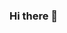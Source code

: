 ### Hi there 👋

<!--
**foxUK2007/foxUK2007** is a ✨ _special_ ✨ repository because its `README.md` (this file) appears on your GitHub profile.

Project data:
- 🔭 The author of the project is Sutyagin Alexander Vyacheslavovich;
- 🔭 I am currently working on a recipe book project;
- 🔭 The project was created in the JAVA programming language;
- 🔭 Start date of work on the project 12/29/2022;
- 🔭 The project will be implemented using the Spring framework and the Maven module;
- 🔭 This project will contain recipes for delicious and healthy dishes for every day;
